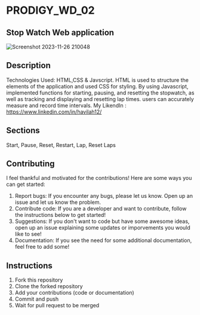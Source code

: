 # PRODIGY_WD_02
## Stop Watch Web application
![Screenshot 2023-11-26 210048](https://github.com/havilah-12/PRODIGY_WD_02/assets/142531190/7c732d15-d4bc-45ca-a1ab-c3ae64c2ad12)

## Description
Technologies Used: HTML,CSS & Javscript.
HTML is used to structure the elements of the application and used CSS for styling.
By using Javascript, implemented functions for starting, pausing, and resetting the stopwatch, as well as tracking and displaying and resetting lap times.
users can accurately measure and record time intervals.
My LikendIn : https://www.linkedin.com/in/havilah12/

## Sections
Start, Pause, Reset, Restart, Lap, Reset Laps

## Contributing
I feel thankful and motivated for the contributions! Here are some ways you can get started:
1. Report bugs: If you encounter any bugs, please let us know. Open up an issue and let us know the problem.
2. Contribute code: If you are a developer and want to contribute, follow the instructions below to get started!
3. Suggestions: If you don't want to code but have some awesome ideas, open up an issue explaining some updates or imporvements you would like to see!
4. Documentation: If you see the need for some additional documentation, feel free to add some!

## Instructions
1. Fork this repository
2. Clone the forked repository
3. Add your contributions (code or documentation)
4. Commit and push
5. Wait for pull request to be merged
